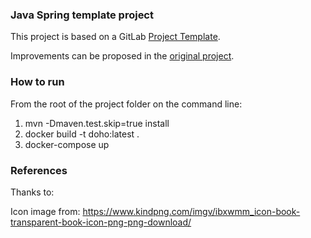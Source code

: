 ### Java Spring template project

This project is based on a GitLab [Project Template](https://docs.gitlab.com/ee/gitlab-basics/create-project.html).

Improvements can be proposed in the [original project](https://gitlab.com/gitlab-org/project-templates/spring).

### How to run
From the root of the project folder on the command line:
1. mvn -Dmaven.test.skip=true install
2. docker build -t doho:latest .
3. docker-compose up

### References

Thanks to:

Icon image from: https://www.kindpng.com/imgv/ibxwmm_icon-book-transparent-book-icon-png-png-download/
